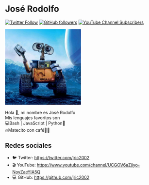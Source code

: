 # José Rodolfo
[![Twitter Follow](https://img.shields.io/twitter/follow/jric2002?style=social)](https://twitter.com/jric2002)
[![GitHub followers](https://img.shields.io/github/followers/jric2002?label=Jos%C3%A9%20Rodolfo&style=social)](https://github.com/jric2002)
[![YouTube Channel Subscribers](https://img.shields.io/youtube/channel/subscribers/UCGOV6aZjiyo-NoyZaeYIA5Q?style=social)](https://www.youtube.com/channel/UCGOV6aZjiyo-NoyZaeYIA5Q)
<!-- ![Avatar](./Avatars/Space.jpg) -->
<img src="./Avatars/Wall-E.jpg" width="250px" alt="Wall-E"/>

Hola 👋, mi nombre es José Rodolfo  
Mis lenguajes favoritos son  
💻Bash | JavaScript | Python📡  
🔥Matecito con café💚🚀

## Redes sociales
* 🐦 Twitter: https://twitter.com/jric2002
* 🎬 YouTube: https://www.youtube.com/channel/UCGOV6aZjiyo-NoyZaeYIA5Q
* 💻 GitHub: https://github.com/jric2002
<!-- * 🚀 Telegram: https://t.me/jric2002 -->
<!-- * 💻 GitLab: https://gitlab.com/jric2002
* 💻 LinkedIn: https://pe.linkedin.com/in/jric2002 -->

<!--
**jric2002/jric2002** is a ✨ _special_ ✨ repository because its `README.md` (this file) appears on your GitHub profile.

Here are some ideas to get you started:

- 🔭 I’m currently working on ...
- 🌱 I’m currently learning ...
- 👯 I’m looking to collaborate on ...
- 🤔 I’m looking for help with ...
- 💬 Ask me about ...
- 📫 How to reach me: ...
- 😄 Pronouns: ...
- ⚡ Fun fact: ...
-->